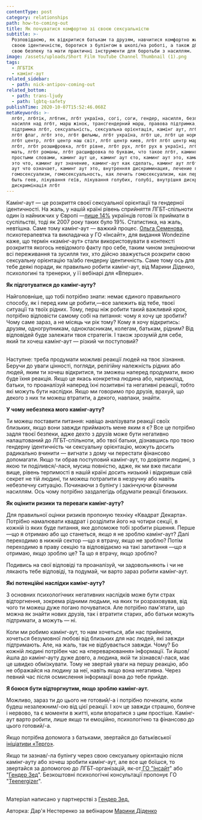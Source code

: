 ```yaml
---
contentType: post
category: relationships
path: how-to-coming-out
title: Як почуватися комфортно зі своєю сексуальністю
subtitle: >-
  Розповідаємо, як відкритися батькам та друзям, навчитися комфортно жити зі
  своєю ідентичністю, боротися з булінгом в школі/на роботі, а також дбати про
  свою безпеку та мати практичні інструменти для боротьби з насиллям. 
image: /assets/uploads/Short Film YouTube Channel Thumbnail (1).png
tags:
  - ЛГБТІК
  - камінг-аут
related_sidebar:
  - path: nick-antipov-coming-out
related_bottom:
  - path: trans-ljudy
  - path: lgbtq-safety
publishTime: 2020-10-07T15:52:46.068Z
metaKeywords: >-
  лгбт, лгбтік, лгбтик, лгбт україна, согі, соги, гендер, насилля, безпека,
  насилля над лгбт, марш жінок, трансгендерний марш, правова підтримка, правова
  підтримка лгбт, сексуальність, сексуальна орієнтація, камінг аут, лгбтик это,
  лгбт флаг, лгбт это, лгбт фильмы, лгбт україна, лгбт це, лгбт це нормально,
  лгбт центр, лгбт центр наш світ, лгбт центр киев, лгбт лгбт центр мариуполь, о
  лгбт, лгбт розшифровка, лгбт рівне, лгбт рух, лгбт рух в україні, лгбт родина
  мать, лгбт романы, лгбт расшифровка по буквам, что такое лгбт, каминг аут это
  простыми словами, каминг аут це, каминг аут єто, каминг аут это, каминг аут
  это что, каминг аут значение, каминг-аут как сделать, каминг аут лгбт, каминг
  аут что означает, каминг аут это, внутренняя дискриминация, лечение геев,
  гомосексуализм, гомосексуальность, как лечить гомосексуализм, как перестать
  быть геев, лікування геїв, лікування голубих, голубі, внутрішня дискримінація,
  дискримінація лгбт
---
```

<!--StartFragment-->

Камінг-аут — це розкриття своєї сексуальної орієнтації та гендерної ідентичності. На жаль, у нашій країні рівень сприйняття ЛГБТ-спільноти один із найнижчих у Європі —[лише 14%](https://www.rferl.org/a/how-europeans-view-homosexuality/30230588.html) українців готові їх приймати в суспільстві, тоді як 2007 року таких було 19%. Статистика, на жаль, невтішна. Саме тому камінг-аут — важкий процес. [Ольга Семенова](https://www.wonderzine.com.ua/wonderzine/life/good-question/991-u-mene-kaming-aut-chi-mozhna-vzhivati-tsey-termin-v-inshih-znachennyah), психотерапевтка та викладачка у ГО «Інсайт», для видання Wondezine каже, що термін «камінг-аут» стали використовувати в контексті розкриття якогось невідомого факту про себе, таким чином знецінюючи всі переживання та зусилля тих, хто дійсно зважується розкрити свою сексуальну орієнтацію та/або гендерну ідентичність. Саме тому ось для тебе деякі поради, як правильно робити камінг-аут, від Марини Діденко, психологині та тренерки, у її вебінарі для «Вперше».

**Як підготуватися до камінг-ауту?**

Найголовніше, що тобі потрібно знати: немає єдиного правильного способу, як і перед ким це робити,—все залежить від тебе, твоєї ситуації та твоїх рідних. Тому, перш ніж робити такий важливий крок, потрібно відповісти самому собі на питання: чому я хочу це зробити? Чому саме зараз, а не місяць чи рік тому? Кому я хочу відкритись: друзям, одногрупникам, однокласникам, колегам, батькам, рідним? Від відповідей буде залежати твоя стратегія. І також зрозумій для себе, який ти хочеш камінг-аут — різкий чи поступовий?

\
Наступне: треба продумати можливі реакції людей на твоє зізнання. Беручи до уваги цінності, погляди, релігійну належність рідних або людей, яким ти хочеш відкритися, ти зможеш наперед продумати, якою буде їхня реакція. Якщо це якась конкретна людина або, наприклад, батьки, то проаналізуй наперед їхні позитивні та негативні реакції, тобто які можуть бути наслідки. Якщо ми говоримо про друзів, врахуй, що декого з них ти можеш втратити, а декого, навпаки, знайти.

**У чому небезпека мого камінг-ауту?**

Ти можеш поставити питання: навіщо аналізувати реакції своїх близьких, якщо вони завжди приймають мене яким я є? Все це потрібно задля твоєї безпеки, адже дехто з друзів може бути негативно налаштований до ЛГБТ-спільноти, або твої батьки, дізнавшись про твою гендерну ідентичність чи сексуальну орієнтацію, можуть досить радикально вчинити — вигнати з дому чи перестати фінансово допомагати. Якщо ти обрав поступовий камінг-аут, то довіряти людині, з якою ти поділився/-лася, мусиш повністю, адже, як ми вже писали вище, рівень терпимості в нашій країні досить низький і відкривши свій секрет не тій людині, ти можеш потрапити в незручну або навіть небезпечну ситуацію. Починаючи з булінгу і закінчуючи фізичним насиллям. Ось чому потрібно заздалегідь обдумати реакції близьких.

**Як оцінити ризики та переваги камінг-ауту?**

Для правильної оцінки ризиків пропоную техніку «Квадрат Декарта». Потрібно намалювати квадрат і розділити його на чотири секції, в кожній із яких буде питання, яке допоможе тобі зробити рішення. Перше —що я отримаю або що станеться, якщо я не зроблю камінг-аут? Далі переходимо в нижній сектор —що я втрачу, якщо не зроблю? Потім переходимо в праву секцію та відповідаємо на такі запитання —що я отримаю, якщо зроблю це? Та що я втрачу, якщо зроблю?

Подивись на свої відповіді та проаналізуй, чи задовольняють і чи не лякають тебе відповіді, та подумай, чи варто зараз робити камінг-аут.

**Які потенційні наслідки камінг-ауту?**

З основних психологічних негативних наслідків може бути страх відторгнення, зокрема рідними людьми, на яких ти розраховував, від чого ти можеш дуже погано почуватися. Але потрібно пам'ятати, що можна як знайти нових друзів, так і втратити старих, або батьки можуть підтримати, а можуть — ні.

Коли ми робимо камінг-аут, то нам хочеться, аби нас прийняли, хочеться безумовної любові від близьких для нас людей, які завжди підтримають. Але, на жаль, так не відбувається завжди. Чому? Бо кожній людині потрібен час на «переварювання» інформації. Ти йшов/йшла до камінг-ауту дуже довго, а людина, якій ти зізнався/-лася, має це швидко обмізкувати. Тому не звертай уваги на першу реакцію, або не ображайся на людину за неї, навіть якщо вона негативна. Через певний час після осмислення інформації вона до тебе прийде.

**Я боюся бути відторгнутим, якщо зроблю камінг-аут.**

Можливо, зараз ти до цього не готовий/-а і потрібно почекати, коли будеш незалежним/-ою від цієї реакції. І хоч це завжди страшно, боляче і нервово, та є моменти в житті, коли впоратися з цим простіше. Камінг-аут варто робити, лише якщо ти емоційно, психологічно та фінансово до цього готовий/-а.

Якщо потрібна допомога з батьками, звертайся до батьківської [ініціативи «Терго»](https://tergo.org.ua/).

Якщо ти зазнав/-ла булінгу через свою сексуальну орієнтацію після камінг-ауту або хочеш зробити камінг-аут, але все ще боїшся, то звертайся за допомогою до ЛГБТ-організацій, як-от[ ГО "Інсайт](https://www.insight-ukraine.org/uk)" або "[](https://teenergizer.org/)[Гендер Зед](https://genderz.org.ua/)". Безкоштовні психологічні консультації  пропонує ГО "[Teenergizer](https://teenergizer.org/consultations/)".

\
Матеріал написано у партнерстві з [Гендер Зед.](https://genderz.org.ua/)

Авторка: Дар'я Нестеренко за вебінаром [Марини Діденко](https://www.facebook.com/mdidenko.com.ua)
